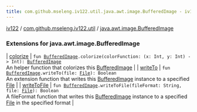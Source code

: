 ```yaml
---
title: com.github.mseleng.iv122.util.java.awt.image.BufferedImage - iv122
---
```


[iv122](../../index.md) / [com.github.mseleng.iv122.util](../index.md) / [java.awt.image.BufferedImage](.)

### Extensions for java.awt.image.BufferedImage

| [colorize](colorize.md) | `fun `[`BufferedImage`](http://docs.oracle.com/javase/6/docs/api/java/awt/image/BufferedImage.html)`.colorize(colorFunction: (x: Int, y: Int) -> Int): `[`BufferedImage`](http://docs.oracle.com/javase/6/docs/api/java/awt/image/BufferedImage.html)<br>An helper function that colorizes this [BufferedImage](http://docs.oracle.com/javase/6/docs/api/java/awt/image/BufferedImage.html) |
| [writeTo](write-to.md) | `fun `[`BufferedImage`](http://docs.oracle.com/javase/6/docs/api/java/awt/image/BufferedImage.html)`.writeTo(file: `[`File`](http://docs.oracle.com/javase/6/docs/api/java/io/File.html)`): Boolean`<br>An extension function that writes this [BufferedImage](http://docs.oracle.com/javase/6/docs/api/java/awt/image/BufferedImage.html) instance to a specified [File](http://docs.oracle.com/javase/6/docs/api/java/io/File.html) |
| [writeToFile](write-to-file.md) | `fun `[`BufferedImage`](http://docs.oracle.com/javase/6/docs/api/java/awt/image/BufferedImage.html)`.writeToFile(fileFormat: String, file: `[`File`](http://docs.oracle.com/javase/6/docs/api/java/io/File.html)`): Boolean`<br>A fileFormat function that writes this [BufferedImage](http://docs.oracle.com/javase/6/docs/api/java/awt/image/BufferedImage.html) instance to a specified [File](http://docs.oracle.com/javase/6/docs/api/java/io/File.html) in the specified format |

